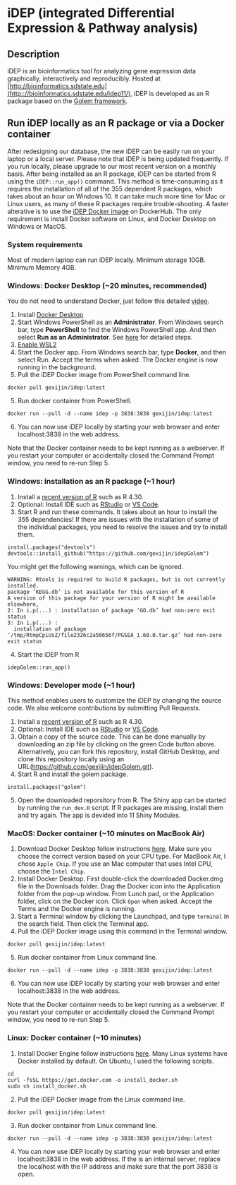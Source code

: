 # iDEP (integrated Differential Expression & Pathway analysis)

## Description

iDEP is an bioinformatics tool for analyzing gene expression data graphically, interactively and reproducibly. Hosted at [http://bioinformatics.sdstate.edu](<http:://bioinformatics.sdstate.edu/idep11/>), iDEP is developed as an R package based on the [Golem framework](https://thinkr-open.github.io/golem/).

## Run iDEP locally as an R package or via a Docker container
After redesigning our database, the new iDEP can be easily run on your laptop or a local server. Please note that iDEP is being updated frequently. If you run locally, please upgrade to our most recent version on a monthly basis. 
After being installed as an R package, iDEP can be started from R using the ```iDEP::run_app()``` command. This method is time-consuming as it requires the installation of all of the 355 dependent R packages, which takes about an hour on Windows 10. It can take much more time for Mac or Linux users, as many of these R packages require trouble-shooting. 
A faster alterative is to use the [iDEP Docker image](https://hub.docker.com/repository/docker/gexijin/idep/general) on DockerHub. The only requirement is install Docker software on Linux, and Docker Desktop on Windows or MacOS.

### System requirements
Most of modern laptop can run iDEP locally. Minimum storage 10GB. Minimum Memory 4GB. 

### Windows: Docker Desktop (~20 minutes, recommended)
You do not need to understand Docker, just follow this detailed [video](https://youtu.be/EJiNG9uUq5g).
1. Install [Docker Desktop](https://docs.docker.com/desktop/install/windows-install/)
2. Start Windows PowerShell as an **Administrator**. From Windows search bar, type **PowerShell** to find the Windows PowerShell app. And then select **Run as an Administrator**. See [here](https://www.howtogeek.com/742916/how-to-open-windows-powershell-as-an-admin-in-windows-10/) for detailed steps. 
3. [Enable WSL2](https://learn.microsoft.com/en-us/windows/wsl/install-manual)
4. Start the Docker app. From Windows search bar, type **Docker**, and then select Run. Accept the terms when asked. The Docker engine is now running in the background.
5. Pull the iDEP Docker image from PowerShell command line.
```console
docker pull gexijin/idep:latest
```
5. Run docker container from PowerShell.
```console
docker run --pull -d --name idep -p 3838:3838 gexijin/idep:latest 
```
6. You can now use iDEP locally by starting your web browser and enter localhost:3838 in the web address.

Note that the Docker container needs to be kept running as a webserver. If you restart your computer or accidentally closed the Command Prompt window, you need to re-run Step 5. 

### Windows: installation as an R package (~1 hour)
1. Install a [recent version of R](https://cloud.r-project.org/) such as R 4.30. 
2. Optional: Install IDE such as [RStudio](https://posit.co/download/rstudio-desktop/) or [VS Code](https://code.visualstudio.com/).
3. Start R and run these commands. It takes about an hour to install the 355 dependencies! If there are issues with the installation of some of the individual packages, you need to resolve the issues and try to install them.

```{R}
install.packages("devtools")
devtools::install_github("https://github.com/gexijin/idepGolem")
```
You might get the following warnings, which can be ignored.

```{R}
WARNING: Rtools is required to build R packages, but is not currently installed.
package ‘KEGG.db’ is not available for this version of R
A version of this package for your version of R might be available elsewhere,
2: In i.p(...) : installation of package ‘GO.db’ had non-zero exit status
3: In i.p(...) :
  installation of package ‘/tmp/RtmpCpiUsZ/file2326c2a50656f/PGSEA_1.60.0.tar.gz’ had non-zero exit status
```
4. Start the iDEP from R
```{R}
idepGolem::run_app()
```

### Windows: Developer mode (~1 hour)
This method enables users to customize the iDEP by changing the source code. We also welcome contributions by submitting Pull Requests.
1. Install a [recent version of R](https://cloud.r-project.org/) such as R 4.30. 
2. Optional: Install IDE such as [RStudio](https://posit.co/download/rstudio-desktop/) or [VS Code](https://code.visualstudio.com/).
3. Obtain a copy of the source code. This can be done manually by downloading an zip file by clicking on the green Code button above. Alternatively, you can fork this repository, install GitHub Desktop, and clone this repository locally using an URL(https://github.com/gexijin/idepGolem.git). 
4. Start R and install the golem package.
```{R}
install.packages("golem")
```
5. Open the downloaded reporsitory from R. The Shiny app can be started by running the ```run_dev.R``` script. If R packages are missing, install them and try again. The app is devided into 11 Shiny Modules.


### MacOS: Docker container (~10 minutes on MacBook Air)
1. Download Docker Desktop follow instructions [here](https://www.docker.com/products/docker-desktop/). Make sure you choose the correct version based on your CPU type. For MacBook Air, I chose ```Apple Chip```. If you use an Mac computer that uses Intel CPU, choose the ```Intel Chip```.
2. Install Docker Desktop. First double-click the downloaded Docker.dmg file in the Downloads folder. Drag the Docker icon into the Application folder from the pop-up window. From Lunch pad, or the Application folder, click on the Docker icon. Click ```Open``` when asked. Accept the Terms and the Docker engine is running.
3. Start a Terminal window by clicking the Launchpad, and type ```terminal``` in the search field. Then click the Terminal app. 
4. Pull the iDEP Docker image using this command in the Terminal window.
```console
docker pull gexijin/idep:latest
```
5. Run docker container from Linux command line.
```console
docker run --pull -d --name idep -p 3838:3838 gexijin/idep:latest 
```
6. You can now use iDEP locally by starting your web browser and enter localhost:3838 in the web address.

Note that the Docker container needs to be kept running as a webserver. If you restart your computer or accidentally closed the Command Prompt window, you need to re-run Step 5. 


### Linux: Docker container (~10 minutes)
1. Install Docker Engine follow instructions [here](https://docs.docker.com/engine/install/). Many Linux systems have Docker installed by default. On Ubuntu, I used the following scripts.
```console
cd
curl -fsSL https://get.docker.com -o install_docker.sh
sudo sh install_docker.sh
```
2. Pull the iDEP Docker image from the Linux command line.
```console
docker pull gexijin/idep:latest
```
3. Run docker container from Linux command line.
```console
docker run --pull -d --name idep -p 3838:3838 gexijin/idep:latest 
```
4. You can now use iDEP locally by starting your web browser and enter localhost:3838 in the web address. If the is an internal server, replace the localhost with the IP address and make sure that the port 3838 is open.


